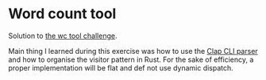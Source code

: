 # Word count tool

Solution to [the wc tool challenge](https://codingchallenges.fyi/challenges/challenge-wc).

Main thing I learned during this exercise was how to use the [Clap CLI parser](https://github.com/clap-rs/clap) and how 
to organise the visitor pattern in Rust. For the sake of efficiency, a proper implementation will be flat and def not 
use dynamic dispatch. 